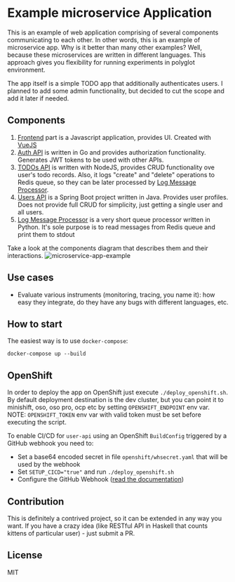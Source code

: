 # Example microservice Application

This is an example of web application comprising of several components communicating to each other. In other words, this is an example of microservice app. Why is it better than many other examples? Well, because these microservices are written in different languages. This approach gives you flexibility for running experiments in polyglot environment.

The app itself is a simple TODO app that additionally authenticates users. I planned to add some admin functionality, but decided to cut the scope and add it later if needed.

## Components

1. [Frontend](/frontend) part is a Javascript application, provides UI. Created with [VueJS](http://vuejs.org)
2. [Auth API](/auth-api) is written in Go and provides authorization functionality. Generates JWT tokens to be used with other APIs.
3. [TODOs API](/todos-api) is written with NodeJS, provides CRUD functionality ove user's todo records. Also, it logs "create" and "delete" operations to Redis queue, so they can be later processed by [Log Message Processor](/log-message-processor).
4. [Users API](/users-api) is a Spring Boot project written in Java. Provides user profiles. Does not provide full CRUD for simplicity, just getting a single user and all users.
4. [Log Message Processor](/log-message-processor) is a very short queue processor written in Python. It's sole purpose is to read messages from Redis queue and print them to stdout

Take a look at the components diagram that describes them and their interactions.
![microservice-app-example](https://user-images.githubusercontent.com/1905821/34918427-a931d84e-f952-11e7-85a0-ace34a2e8edb.png)

## Use cases

- Evaluate various instruments (monitoring, tracing, you name it): how easy they integrate, do they have any bugs with different languages, etc.

## How to start

The easiest way is to use `docker-compose`:

```
docker-compose up --build
```

## OpenShift

In order to deploy the app on OpenShift just execute `./deploy_openshift.sh`. By default deployment destination is the dev cluster, but you can point it to minishift, oso, oso pro, ocp etc by setting `OPENSHIFT_ENDPOINT` env var.
NOTE: `OPENSHIFT_TOKEN` env var with valid token must be set before executing the script.

To enable CI/CD for `user-api` using an OpenShift `BuildConfig` triggered by a GitHub webhook you need to:

- Set a base64 encoded secret in file `openshift/whsecret.yaml` that will be used by the webhook
- Set `SETUP_CICD="true"` and run `./deploy_openshift.sh`
- Configure the GitHub Webhook ([read the documentation](https://docs.openshift.org/latest/dev_guide/builds/triggering_builds.html#github-webhooks))

## Contribution

This is definitely a contrived project, so it can be extended in any way you want. If you have a crazy idea (like RESTful API in Haskell that counts kittens of particular user) - just submit a PR.

## License

MIT
